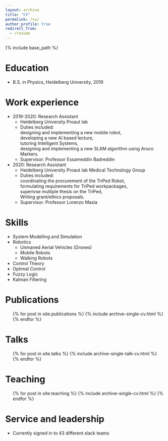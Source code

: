 ```yaml
---
layout: archive
title: "CV"
permalink: /cv/
author_profile: true
redirect_from:
  - /resume
---
```


{% include base_path %}

Education
======
* B.S. in Physics, Heidelberg University, 2019


Work experience
======
* 2019-2020: Research Assistant
  * Heidelberg University Proaut lab
  * Duties included:  
  designing and implementing a new mobile robot,  
  developing a new AI based lecture,  
  tutoring Intelligent Systems,  
  designing and implementing a new SLAM algorithm using Aruco Markers.
  * Supervisor: Professor Essameddin Badreddin
* 2020: Research Assistant
  * Heidelberg University Proaut lab Medical Technology Group
  * Duties included:  
  coordinating the procurement of the TriPed Robot,  
  formulating requirements for TriPed workpackages,  
  superivse multiple thesis on the TriPed,  
  Writing grant/ethics proposals.
  * Supervisor: Professor Lorenzo Masia
  
Skills
======
* System Modelling and Simulation
* Robotics
  * Unmaned Aerial Vehicles (Drones)
  * Mobile Robots
  * Walking Robots
* Control Theory
* Optimal Control
* Fuzzy Logic
* Kalman Filtering


Publications
======
  <ul>{% for post in site.publications %}
    {% include archive-single-cv.html %}
  {% endfor %}</ul>
  
Talks
======
  <ul>{% for post in site.talks %}
    {% include archive-single-talk-cv.html %}
  {% endfor %}</ul>
  
Teaching
======
  <ul>{% for post in site.teaching %}
    {% include archive-single-cv.html %}
  {% endfor %}</ul>
  
Service and leadership
======
* Currently signed in to 43 different slack teams
